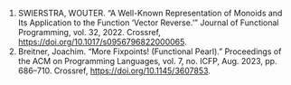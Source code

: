 1. SWIERSTRA, WOUTER. “A Well-Known Representation of Monoids and Its Application to the Function ‘Vector Reverse.’” Journal of Functional Programming, vol. 32, 2022. Crossref, https://doi.org/10.1017/s0956796822000065.
2. Breitner, Joachim. “More Fixpoints! (Functional Pearl).” Proceedings of the ACM on Programming Languages, vol. 7, no. ICFP, Aug. 2023, pp. 686–710. Crossref, <a href='https://doi.org/10.1145/3607853' target='_blank'>https://doi.org/10.1145/3607853</a>.